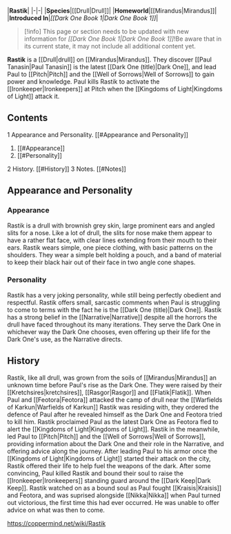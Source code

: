 |**Rastik**|
|-|-|
|**Species**|[[Drull\|Drull]]|
|**Homeworld**|[[Mirandus\|Mirandus]]|
|**Introduced In**|*[[Dark One Book 1\|Dark One Book 1]]*|

> [!info] This page or section needs to be updated with new information for *[[Dark One Book 1\|Dark One Book 1]]*!Be aware that in its current state, it may not include all additional content yet.

**Rastik** is a [[Drull\|drull]] on [[Mirandus\|Mirandus]]. They discover [[Paul Tanasin\|Paul Tanasin]] is the latest [[Dark One (title)\|Dark One]], and lead Paul to [[Pitch\|Pitch]] and the [[Well of Sorrows\|Well of Sorrows]] to gain power and knowledge. Paul kills Rastik to activate the [[Ironkeeper\|Ironkeepers]] at Pitch when the [[Kingdoms of Light\|Kingdoms of Light]] attack it.

## Contents

1 Appearance and Personality. [[#Appearance and Personality]] 

1. [[#Appearance]] 
1. [[#Personality]] 


2 History. [[#History]] 
3 Notes. [[#Notes]] 


## Appearance and Personality
### Appearance
Rastik is a drull with brownish grey skin, large prominent ears and angled slits for a nose. Like a lot of drull, the slits for nose make them appear to have a rather flat face, with clear lines extending from their mouth to their ears. Rastik wears simple, one piece clothing, with basic patterns on the shoulders. They wear a simple belt holding a pouch, and a band of material to keep their black hair out of their face in two angle cone shapes.

### Personality
Rastik has a very joking personality, while still being perfectly obedient and respectful. Rastik offers small, sarcastic comments when Paul is struggling to come to terms with the fact he is the [[Dark One (title)\|Dark One]]. Rastik has a strong belief in the [[Narrative\|Narrative]] despite all the horrors the drull have faced throughout its many iterations. They serve the Dark One in whichever way the Dark One chooses, even offering up their life for the Dark One's use, as the Narrative directs.

## History
Rastik, like all drull, was grown from the soils of [[Mirandus\|Mirandus]] an unknown time before Paul's rise as the Dark One. They were raised by their [[Kretchsires\|kretchsires]], [[Rasgor\|Rasgor]] and [[Flatik\|Flatik]].
When Paul and [[Feotora\|Feotora]] attacked the camp of drull near the [[Warfields of Karkun\|Warfields of Karkun]] Rastik was residing with, they ordered the defence of Paul after he revealed himself as the Dark One and Feotora tried to kill him. Rastik proclaimed Paul as the latest Dark One as Feotora fled to alert the [[Kingdoms of Light\|Kingdoms of Light]]. Rastik in the meanwhile, led Paul to [[Pitch\|Pitch]] and the [[Well of Sorrows\|Well of Sorrows]], providing information about the Dark One and their role in the Narrative, and offering advice along the journey.
After leading Paul to his armor once the [[Kingdoms of Light\|Kingdoms of Light]] started their attack on the city, Rastik offered their life to help fuel the weapons of the dark. After some convincing, Paul killed Rastik and bound their soul to raise the [[Ironkeeper\|Ironkeepers]] standing guard around the [[Dark Keep\|Dark Keep]]. Rastik watched on as a bound soul as Paul fought [[Kraisis\|Kraisis]] and Feotora, and was suprised alongside [[Nikka\|Nikka]] when Paul turned out victorious, the first time this had ever occurred. He was unable to offer advice on what was then to come.



https://coppermind.net/wiki/Rastik